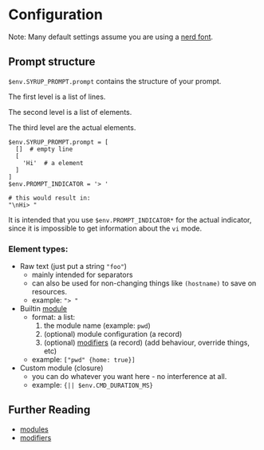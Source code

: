 # Configuration

Note: Many default settings assume you are using a [nerd font](https://www.nerdfonts.com).

## Prompt structure

`$env.SYRUP_PROMPT.prompt` contains the structure of your prompt.

The first level is a list of lines.

The second level is a list of elements.

The third level are the actual elements.

```nu
$env.SYRUP_PROMPT.prompt = [
  []  # empty line
  [
    'Hi'  # a element
  ]
]
$env.PROMPT_INDICATOR = '> '

# this would result in:
"\nHi> "
```

It is intended that you use `$env.PROMPT_INDICATOR*` for the actual indicator, since
it is impossible to get information about the `vi` mode.

### Element types:

* Raw text (just put a string `"foo"`)
  * mainly intended for separators
  * can also be used for non-changing things like `(hostname)` to save on resources.
  * example: `"> "`
* Builtin [module][modules]
  * format: a list:
    1. the module name (example: `pwd`)
    2. (optional) module configuration (a record)
    3. (optional) [modifiers][] (a record) (add behaviour, override things, etc)
  * example: `["pwd" {home: true}]`
* Custom module (closure)
  * you can do whatever you want here - no interference at all.
  * example: `{|| $env.CMD_DURATION_MS}`

## Further Reading

* [modules][]
* [modifiers][]

[modules]: ./modules.md
[modifiers]: ./modifiers.md
